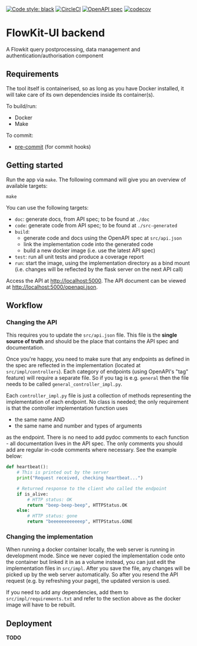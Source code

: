 [![Code style: black](https://img.shields.io/badge/code%20style-black-000000.svg)](https://github.com/psf/black)
[![CircleCI](https://circleci.com/gh/Flowminder/flowkit-ui-backend/tree/main.svg?style=shield&circle-token=796b4bc41e57655a4779f8d112f8985557668385)](https://circleci.com/gh/Flowminder/flowkit-ui-backend/tree/dev)
[![OpenAPI spec](https://img.shields.io/badge/OpenAPI_spec-online-brightgreen)](https://flowminder.github.io/flowkit-ui-backend)
[![codecov](https://codecov.io/gh/Flowminder/flowkit-ui-backend/branch/main/graph/badge.svg?token=RBS8T58USO)](https://codecov.io/gh/Flowminder/flowkit-ui-backend)

# FlowKit-UI backend

A Flowkit query postprocessing, data management and authentication/authorisation component

## Requirements

The tool itself is containerised, so as long as you have Docker installed, it will take care of its own dependencies inside its container(s).

To build/run:

-   Docker
-   Make

To commit:

-   [pre-commit](https://pre-commit.com/) (for commit hooks)

## Getting started

Run the app via `make`. The following command will give you an overview of available targets:

```console
make
```

You can use the following targets:

-   `doc`: generate docs, from API spec; to be found at `./doc`
-   `code`: generate code from API spec; to be found at `./src-generated`
-   `build`:
    -   generate code and docs using the OpenAPI spec at `src/api.json`
    -   link the implementation code into the generated code
    -   build a new docker image (i.e. use the latest API spec)
-   `test`: run all unit tests and produce a coverage report
-   `run`: start the image, using the implementation directory as a bind mount (i.e. changes will be reflected by the flask server on the next API call)

Access the API at [http://localhost:5000](http://localhost:5000).
The API document can be viewed at [http://localhost:5000/openapi.json](http://localhost:5000/openapi.json).

## Workflow

### Changing the API

This requires you to update the `src/api.json` file.
This file is the **single source of truth** and should be the place that contains the API spec and documentation.

Once you're happy, you need to make sure that any endpoints as defined in the spec are reflected in the implementation (located at `src/impl/controllers`).
Each category of endpoints (using OpenAPI's "tag" feature) will require a separate file. So if you tag is e.g. `general` then the file needs to be called `general_controller_impl.py`.

Each `controller_impl.py` file is just a collection of methods representing the implementation of each endpoint.
No class is needed; the only requirement is that the controller implementation function uses

-   the same name AND
-   the same name and number and types of arguments

as the endpoint. There is no need to add pydoc comments to each function - all documentation lives in the API spec. The only comments you should add are regular in-code comments where necessary. See the example below:

```python
def heartbeat():
    # This is printed out by the server
    print("Request received, checking heartbeat...")

    # Returned response to the client who called the endpoint
    if is_alive:
        # HTTP status: OK
        return "beep-beep-beep", HTTPStatus.OK
    else:
        # HTTP status: gone
        return "beeeeeeeeeeeep", HTTPStatus.GONE
```

### Changing the implementation

When running a docker container locally, the web server is running in development mode.
Since we never copied the implementation code onto the container but linked it in as a volume instead, you can just edit the implementation files in `src/impl`. After you save the file, any changes will be picked up by the web server automatically. So after you resend the API request (e.g. by refreshing your page), the updated version is used.

If you need to add any dependencies, add them to `src/impl/requirements.txt` and refer to the section above as the docker image will have to be rebuilt.

## Deployment

**TODO**
